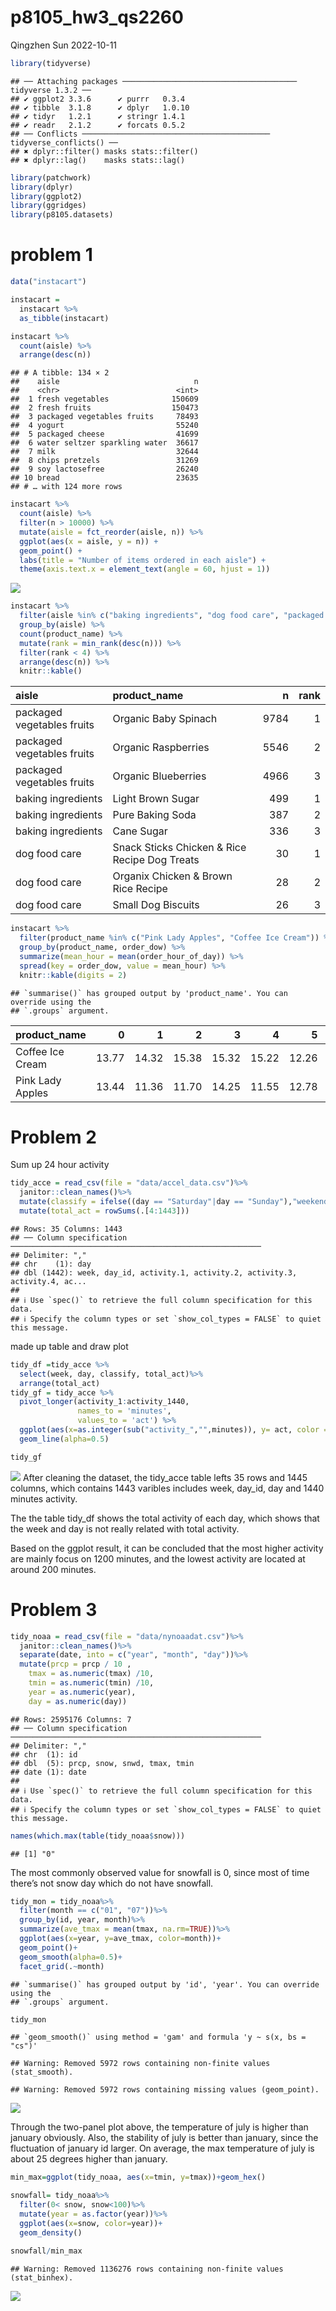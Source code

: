 p8105_hw3_qs2260
================
Qingzhen Sun
2022-10-11

``` r
library(tidyverse)
```

    ## ── Attaching packages ─────────────────────────────────────── tidyverse 1.3.2 ──
    ## ✔ ggplot2 3.3.6      ✔ purrr   0.3.4 
    ## ✔ tibble  3.1.8      ✔ dplyr   1.0.10
    ## ✔ tidyr   1.2.1      ✔ stringr 1.4.1 
    ## ✔ readr   2.1.2      ✔ forcats 0.5.2 
    ## ── Conflicts ────────────────────────────────────────── tidyverse_conflicts() ──
    ## ✖ dplyr::filter() masks stats::filter()
    ## ✖ dplyr::lag()    masks stats::lag()

``` r
library(patchwork)
library(dplyr)
library(ggplot2)
library(ggridges)
library(p8105.datasets)
```

# problem 1

``` r
data("instacart")

instacart = 
  instacart %>% 
  as_tibble(instacart)
```

``` r
instacart %>% 
  count(aisle) %>% 
  arrange(desc(n))
```

    ## # A tibble: 134 × 2
    ##    aisle                              n
    ##    <chr>                          <int>
    ##  1 fresh vegetables              150609
    ##  2 fresh fruits                  150473
    ##  3 packaged vegetables fruits     78493
    ##  4 yogurt                         55240
    ##  5 packaged cheese                41699
    ##  6 water seltzer sparkling water  36617
    ##  7 milk                           32644
    ##  8 chips pretzels                 31269
    ##  9 soy lactosefree                26240
    ## 10 bread                          23635
    ## # … with 124 more rows

``` r
instacart %>% 
  count(aisle) %>% 
  filter(n > 10000) %>% 
  mutate(aisle = fct_reorder(aisle, n)) %>% 
  ggplot(aes(x = aisle, y = n)) + 
  geom_point() + 
  labs(title = "Number of items ordered in each aisle") +
  theme(axis.text.x = element_text(angle = 60, hjust = 1))
```

![](p8105_hw3_qs2260_files/figure-gfm/unnamed-chunk-4-1.png)<!-- -->

``` r
instacart %>% 
  filter(aisle %in% c("baking ingredients", "dog food care", "packaged vegetables fruits")) %>%
  group_by(aisle) %>% 
  count(product_name) %>% 
  mutate(rank = min_rank(desc(n))) %>% 
  filter(rank < 4) %>% 
  arrange(desc(n)) %>%
  knitr::kable()
```

| aisle                      | product_name                                  |    n | rank |
|:---------------------------|:----------------------------------------------|-----:|-----:|
| packaged vegetables fruits | Organic Baby Spinach                          | 9784 |    1 |
| packaged vegetables fruits | Organic Raspberries                           | 5546 |    2 |
| packaged vegetables fruits | Organic Blueberries                           | 4966 |    3 |
| baking ingredients         | Light Brown Sugar                             |  499 |    1 |
| baking ingredients         | Pure Baking Soda                              |  387 |    2 |
| baking ingredients         | Cane Sugar                                    |  336 |    3 |
| dog food care              | Snack Sticks Chicken & Rice Recipe Dog Treats |   30 |    1 |
| dog food care              | Organix Chicken & Brown Rice Recipe           |   28 |    2 |
| dog food care              | Small Dog Biscuits                            |   26 |    3 |

``` r
instacart %>%
  filter(product_name %in% c("Pink Lady Apples", "Coffee Ice Cream")) %>%
  group_by(product_name, order_dow) %>%
  summarize(mean_hour = mean(order_hour_of_day)) %>%
  spread(key = order_dow, value = mean_hour) %>%
  knitr::kable(digits = 2)
```

    ## `summarise()` has grouped output by 'product_name'. You can override using the
    ## `.groups` argument.

| product_name     |     0 |     1 |     2 |     3 |     4 |     5 |     6 |
|:-----------------|------:|------:|------:|------:|------:|------:|------:|
| Coffee Ice Cream | 13.77 | 14.32 | 15.38 | 15.32 | 15.22 | 12.26 | 13.83 |
| Pink Lady Apples | 13.44 | 11.36 | 11.70 | 14.25 | 11.55 | 12.78 | 11.94 |

# Problem 2

Sum up 24 hour activity

``` r
tidy_acce = read_csv(file = "data/accel_data.csv")%>% 
  janitor::clean_names()%>%
  mutate(classify = ifelse((day == "Saturday"|day == "Sunday"),"weekend","weekday"))%>%
  mutate(total_act = rowSums(.[4:1443]))
```

    ## Rows: 35 Columns: 1443
    ## ── Column specification ────────────────────────────────────────────────────────
    ## Delimiter: ","
    ## chr    (1): day
    ## dbl (1442): week, day_id, activity.1, activity.2, activity.3, activity.4, ac...
    ## 
    ## ℹ Use `spec()` to retrieve the full column specification for this data.
    ## ℹ Specify the column types or set `show_col_types = FALSE` to quiet this message.

made up table and draw plot

``` r
tidy_df =tidy_acce %>% 
  select(week, day, classify, total_act)%>%
  arrange(total_act)
tidy_gf = tidy_acce %>%
  pivot_longer(activity_1:activity_1440,
               names_to = 'minutes',
               values_to = 'act') %>%
  ggplot(aes(x=as.integer(sub("activity_","",minutes)), y= act, color = day))+
  geom_line(alpha=0.5)

tidy_gf
```

![](p8105_hw3_qs2260_files/figure-gfm/unnamed-chunk-8-1.png)<!-- -->
After cleaning the dataset, the tidy_acce table lefts 35 rows and 1445
columns, which contains 1443 varibles includes week, day_id, day and
1440 minutes activity.

The the table tidy_df shows the total activity of each day, which shows
that the week and day is not really related with total activity.

Based on the ggplot result, it can be concluded that the most higher
activity are mainly focus on 1200 minutes, and the lowest activity are
located at around 200 minutes.

# Problem 3

``` r
tidy_noaa = read_csv(file = "data/nynoaadat.csv")%>% 
  janitor::clean_names()%>%
  separate(date, into = c("year", "month", "day"))%>%
  mutate(prcp = prcp / 10 ,
    tmax = as.numeric(tmax) /10,
    tmin = as.numeric(tmin) /10,
    year = as.numeric(year),
    day = as.numeric(day))
```

    ## Rows: 2595176 Columns: 7
    ## ── Column specification ────────────────────────────────────────────────────────
    ## Delimiter: ","
    ## chr  (1): id
    ## dbl  (5): prcp, snow, snwd, tmax, tmin
    ## date (1): date
    ## 
    ## ℹ Use `spec()` to retrieve the full column specification for this data.
    ## ℹ Specify the column types or set `show_col_types = FALSE` to quiet this message.

``` r
names(which.max(table(tidy_noaa$snow)))
```

    ## [1] "0"

The most commonly observed value for snowfall is 0, since most of time
there’s not snow day which do not have snowfall.

``` r
tidy_mon = tidy_noaa%>%
  filter(month == c("01", "07"))%>%
  group_by(id, year, month)%>%
  summarize(ave_tmax = mean(tmax, na.rm=TRUE))%>%
  ggplot(aes(x=year, y=ave_tmax, color=month))+
  geom_point()+
  geom_smooth(alpha=0.5)+
  facet_grid(.~month)
```

    ## `summarise()` has grouped output by 'id', 'year'. You can override using the
    ## `.groups` argument.

``` r
tidy_mon
```

    ## `geom_smooth()` using method = 'gam' and formula 'y ~ s(x, bs = "cs")'

    ## Warning: Removed 5972 rows containing non-finite values (stat_smooth).

    ## Warning: Removed 5972 rows containing missing values (geom_point).

![](p8105_hw3_qs2260_files/figure-gfm/unnamed-chunk-11-1.png)<!-- -->

Through the two-panel plot above, the temperature of july is higher than
january obviously. Also, the stability of july is better than january,
since the fluctuation of january id larger. On average, the max
temperature of july is about 25 degrees higher than january.

``` r
min_max=ggplot(tidy_noaa, aes(x=tmin, y=tmax))+geom_hex()

snowfall= tidy_noaa%>%
  filter(0< snow, snow<100)%>%
  mutate(year = as.factor(year))%>%
  ggplot(aes(x=snow, color=year))+
  geom_density()

snowfall/min_max
```

    ## Warning: Removed 1136276 rows containing non-finite values (stat_binhex).

![](p8105_hw3_qs2260_files/figure-gfm/unnamed-chunk-12-1.png)<!-- -->
